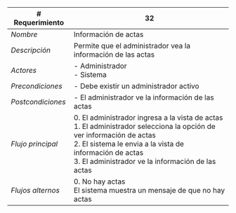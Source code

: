 |# Requerimiento|32 |
|-|-|
| *Nombre*|Información de actas
| *Descripción*| Permite que el administrador vea la información de las actas |
|*Actores*| - Administrador<br> - Sistema
|*Precondiciones*| - Debe existir un administrador activo
|*Postcondiciones*| - El administrador ve la información de las actas
|*Flujo principal*|0.  El administrador ingresa a la vista de actas<br>1.  El administrador selecciona la opción de ver información de actas<br>2.  El sistema le envia a la vista de información de actas<br>3.  El administrador ve la información de las actas
|*Flujos alternos*|0.  No hay actas<br>El sistema muestra un mensaje de que no hay actas
